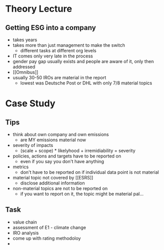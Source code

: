 # Theory Lecture
## Getting ESG into a company
- takes years
- takes more than just management to make the switch
	- different tasks at different org levels
- IT comes only very late in the process
- gender pay gap usually exists and people are aware of it, only then addressed
- [[Omnibus]]
- usually 30-50 IROs are material in the report
	- lowest was Deutsche Post or DHL with only 7/8 material topics

# Case Study
## Tips
- think about own company and own emissions
	- are MY emissions material now
- severity of impacts
	- (scale + scope) * likelyhood + irremidiability = severity 
- policies, actions and targets have to be reported on
	- even if you say you don't have anything
- metrics
	- don't have to be reported on if individual data point is not material
- material topic not covered by [[ESRS]]
	- disclose additional information
- non-material topics are not to be reported on
	- if you want to report on it, the topic might be material pal...

## Task
- value chain
- assessment of E1 - climate change
- IRO analysis
- come up with rating methodoloy
- 